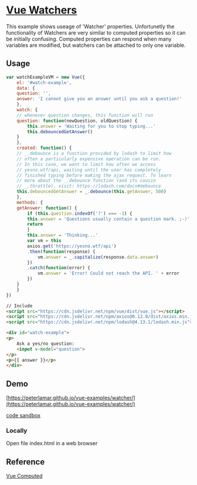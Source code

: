 # [Vue Watchers](https://vuejs.org/v2/guide/computed.html#Watchers)

This example shows useage of 'Watcher' properties. Unfortunetly the functionality of Watchers are very similar to computed properties so it can be initially confusing. Computed properties can respond when many variables are modified, but watchers can be attached to only one variable.

## Usage

```javascript
var watchExampleVM = new Vue({
    el: '#watch-example',
    data: {
    question: '',
    answer: 'I cannot give you an answer until you ask a question!'
    },
    watch: {
    // whenever question changes, this function will run
    question: function(newQuestion, oldQuestion) {
        this.answer = 'Waiting for you to stop typing...'
        this.debouncedGetAnswer()
    }
    },
    created: function() {
    // _.debounce is a function provided by lodash to limit how
    // often a particularly expensive operation can be run.
    // In this case, we want to limit how often we access
    // yesno.wtf/api, waiting until the user has completely
    // finished typing before making the ajax request. To learn
    // more about the _.debounce function (and its cousin
    // _.throttle), visit: https://lodash.com/docs#debounce
    this.debouncedGetAnswer = _.debounce(this.getAnswer, 500)
    },
    methods: {
    getAnswer: function() {
        if (this.question.indexOf('?') === -1) {
        this.answer = 'Questions usually contain a question mark. ;-)'
        return
        }
        this.answer = 'Thinking...'
        var vm = this
        axios.get('https://yesno.wtf/api')
        .then(function(response) {
            vm.answer = _.capitalize(response.data.answer)
        })
        .catch(function(error) {
            vm.answer = 'Error! Could not reach the API. ' + error
        })
    }
    }
})
```

```html
// Include
<script src="https://cdn.jsdelivr.net/npm/vue/dist/vue.js"></script>
<script src="https://cdn.jsdelivr.net/npm/axios@0.12.0/dist/axios.min.js"></script>
<script src="https://cdn.jsdelivr.net/npm/lodash@4.13.1/lodash.min.js"></script>

<div id="watch-example">
<p>
    Ask a yes/no question:
    <input v-model="question">
</p>
<p>{{ answer }}</p>
</div>
```

## Demo

[https://peterlamar.github.io/vue-examples/watcher/](https://peterlamar.github.io/vue-examples/watcher/)

[code sandbox](https://codesandbox.io/s/o79nj388ry)

### Locally

Open file index.html in a web browser

## Reference

[Vue Computed](https://vuejs.org/v2/guide/computed.html)